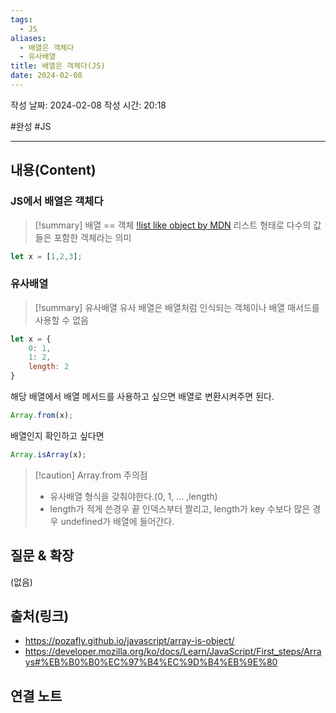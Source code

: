 ```yaml
---
tags:
  - JS
aliases:
  - 배열은 객체다
  - 유사배열
title: 배열은 객체다(JS)
date: 2024-02-08
---
```

작성 날짜: 2024-02-08
작성 시간: 20:18

#완성 #JS 

----
## 내용(Content)
### JS에서 배열은 객체다
>[!summary] 배열 == 객체
>[!list like object by MDN](https://developer.mozilla.org/ko/docs/Learn/JavaScript/First_steps/Arrays#%EB%B0%B0%EC%97%B4%EC%9D%B4%EB%9E%80)
>리스트 형태로 다수의 값들은 포함한 객체라는 의미

```js
let x = [1,2,3];
```
### 유사배열
>[!summary] 유사배열
>유사 배열은 배열처럼 인식되는 객체이나 배열 매서드를 사용할 수 없음
>


```js
let x = {
	0: 1,
	1: 2,
	length: 2
}
```

해당 배열에서 배열 메서드를 사용하고 싶으면 배열로 변환시켜주면 된다.

```js
Array.from(x);
```

배열인지 확인하고 싶다면
```js
Array.isArray(x);
```

>[!caution] Array.from 주의점
>- 유사배열 형식을 갖춰야한다.(0, 1, ... ,length)
>- length가 적게 쓴경우 끝 인덱스부터 짤리고, length가 key 수보다 많은 경우 undefined가 배열에 들어간다.


## 질문 & 확장

(없음)

## 출처(링크)
- https://pozafly.github.io/javascript/array-is-object/
- https://developer.mozilla.org/ko/docs/Learn/JavaScript/First_steps/Arrays#%EB%B0%B0%EC%97%B4%EC%9D%B4%EB%9E%80
## 연결 노트











